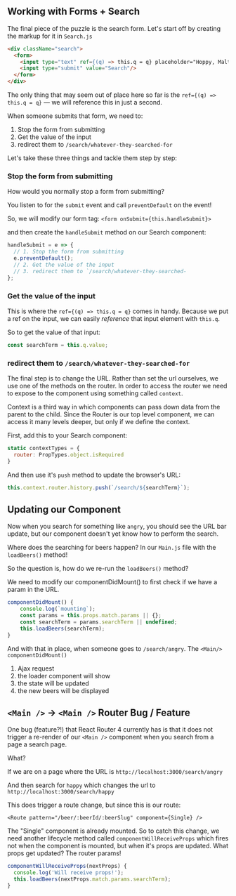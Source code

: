 ## Working with Forms + Search

The final piece of the puzzle is the search form. Let's start off by creating the markup for it in `Search.js`

```html
<div className="search">
  <form>
    <input type="text" ref={(q) => this.q = q} placeholder="Hoppy, Malt, Angry, New..." />
    <input type="submit" value="Search"/>
  </form>
</div>
```

The only thing that may seem out of place here so far is the `ref={(q) => this.q = q}` — we will reference this in just a second.

When someone submits that form, we need to:

1. Stop the form from submitting
2. Get the value of the input
3. redirect them to `/search/whatever-they-searched-for`

Let's take these three things and tackle them step by step:

### Stop the form from submitting

How would you normally stop a form from submitting?

You listen to for the `submit` event and call `preventDefault` on the event!

So, we will modify our form tag: `<form onSubmit={this.handleSubmit}>`

and then create the `handleSubmit` method on our Search component:

```js
handleSubmit = e => {
  // 1. Stop the form from submitting
  e.preventDefault();
  // 2. Get the value of the input
  // 3. redirect them to `/search/whatever-they-searched-
};
```

### Get the value of the input

This is where the `ref={(q) => this.q = q}` comes in handy. Because we put a ref on the input, we can easily _reference_ that input element with `this.q`.

So to get the value of that input:

```js
const searchTerm = this.q.value;
```

### redirect them to `/search/whatever-they-searched-for`

The final step is to change the URL. Rather than set the url ourselves, we use one of the methods on the router. In order to access the router we need to expose to the component using something called `context`.

Context is a third way in which components can pass down data from the parent to the child. Since the Router is our top level component, we can access it many levels deeper, but only if we define the context.

First, add this to your Search component:

```js
static contextTypes = {
  router: PropTypes.object.isRequired
}
```

And then use it's `push` method to update the browser's URL:

```js
this.context.router.history.push(`/search/${searchTerm}`);
```

## Updating our Component

Now when you search for something like `angry`, you should see the URL bar update, but our component doesn't yet know how to perform the search.

Where does the searching for beers happen? In our `Main.js` file with the `loadBeers()` method!

So the question is, how do we re-run the `loadBeers()` method?

We need to modify our componentDidMount() to first check if we have a param in the URL.

```js
componentDidMount() {
	console.log(`mounting`);
	const params = this.props.match.params || {};
	const searchTerm = params.searchTerm || undefined;
	this.loadBeers(searchTerm);
}
```

And with that in place, when someone goes to `/search/angry`. The `<Main/>` `componentDidMount()`

1. Ajax request
2. the loader component will show
3. the state will be updated
4. the new beers will be displayed

## `<Main />` → `<Main />` Router Bug / Feature

One bug (feature?!) that React Router 4 currently has is that it does not trigger a re-render of our `<Main />` component when you search from a page a search page.

What?

If we are on a page where the URL is `http://localhost:3000/search/angry`

And then search for `happy` which changes the url to `http://localhost:3000/search/happy`

This does trigger a route change, but since this is our route:

`<Route pattern="/beer/:beerId/:beerSlug" component={Single} />`

The "Single" component is already mounted. So to catch this change, we need another lifecycle method called `componentWillReceiveProps` which fires not when the component is mounted, but when it's props are updated. What props get updated? The router params!

```js
componentWillReceiveProps(nextProps) {
  console.log('Will receive props!');
  this.loadBeers(nextProps.match.params.searchTerm);
}
```
